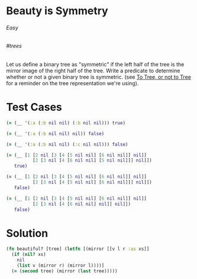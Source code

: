 # Beauty is Symmetry

###### Easy
###### #trees

Let us define a binary tree as "symmetric" if the left half of the tree is the mirror image of the right half of the tree. Write a predicate to determine whether or not a given binary tree is symmetric. (see [To Tree, or not to Tree](/problem/95) for a reminder on the tree representation we're using).

# Test Cases
```clojure
(= (__ '(:a (:b nil nil) (:b nil nil))) true)
```
```clojure
(= (__ '(:a (:b nil nil) nil)) false)
```
```clojure
(= (__ '(:a (:b nil nil) (:c nil nil))) false)
```
```clojure
(= (__ [1 [2 nil [3 [4 [5 nil nil] [6 nil nil]] nil]]
          [2 [3 nil [4 [6 nil nil] [5 nil nil]]] nil]])
   true)
```
```clojure
(= (__ [1 [2 nil [3 [4 [5 nil nil] [6 nil nil]] nil]]
          [2 [3 nil [4 [5 nil nil] [6 nil nil]]] nil]])
   false)
```
```clojure
(= (__ [1 [2 nil [3 [4 [5 nil nil] [6 nil nil]] nil]]
          [2 [3 nil [4 [6 nil nil] nil]] nil]])
   false)
```

# Solution
```clojure
(fn beautiful? [tree] (letfn [(mirror [[v l r :as xs]]
  (if (nil? xs)
    nil
    (list v (mirror r) (mirror l))))]
  (= (second tree) (mirror (last tree)))))
```
